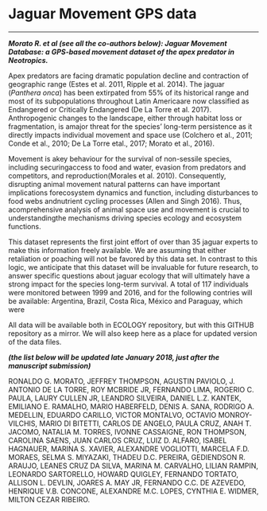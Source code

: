 # Jaguar Movement GPS data
--------------------------------------------------------
***Morato R. et al (see all the co-authors below): Jaguar Movement Database: a GPS-based movement dataset of the apex predator in Neotropics.***

Apex predators are facing dramatic population decline and contraction of geographic range (Estes et al. 2011, Ripple et al. 2014). The jaguar (*Panthera onca*) has been extirpated from 55% of its historical range and most of its subpopulations throughout Latin Americaare now classified as Endangered or Critically Endangered (De La Torre et al. 2017). Anthropogenic changes to the landscape, either through habitat loss or fragmentation, is amajor threat for the species’ long-term persistence as it directly impacts individual movement and space use (Colchero et al., 2011; Conde et al., 2010; De La Torre etal., 2017; Morato et al., 2016).

Movement is akey behaviour for the survival of non-sessile species, including securingaccess to food and water, evasion from predators and competitors, and reproduction(Morales et al. 2010). Consequently, disrupting animal movement natural patterns can have important implications forecosystem dynamics and function, including disturbances to food webs andnutrient cycling processes (Allen and Singh 2016). Thus, acomprehensive analysis of animal space use and movement is crucial to understandingthe mechanisms driving species ecology and ecosystem functions.

This dataset represents the first joint effort of over than 35 jaguar experts to make this information freely available. We are assuming that either retaliation or poaching will not be favored by this data set. In contrast to this logic, we anticipate that this dataset will be invaluable for future research, to answer specific questions about jaguar ecology that will ultimately have a strong impact for the species long-term survival. A total of 117 individuals were monitored between 1999 and 2016, and for the following contries will be available: Argentina, Brazil, Costa Rica, México and Paraguay, which were 

All data will be available both in ECOLOGY repository, but with this GITHUB repository as a mirror. We will also keep here as a place for updated version of the data files.

***(the list below will be updated late January 2018, just after the manuscript submission)***

RONALDO G. MORATO, JEFFREY THOMPSON, AGUSTIN PAVIOLO,  J. ANTONIO DE LA TORRE, ROY MCBRIDE JR, FERNANDO LIMA, ROGERIO C. PAULA, LAURY CULLEN JR, LEANDRO SILVEIRA, DANIEL L.Z. KANTEK, EMILIANO E. RAMALHO, MARIO HABERFELD, DENIS A. SANA, RODRIGO A. MEDELLIN, EDUARDO CARILLO, VICTOR MONTALVO, OCTAVIO MONROY-VILCHIS, MARIO DI BITETTI, CARLOS DE ANGELO, PAULA CRUZ, ANAH T. JACOMO, NATALIA M. TORRES, IVONNE CASSAIGNE, RON THOMPSON, CAROLINA SAENS, JUAN CARLOS CRUZ, LUIZ D. ALFARO, ISABEL HAGNAUER, MARINA S. XAVIER, ALEXANDRE VOGLIOTTI, MARCELA F.D. MORAES,  SELMA S. MIYAZAKI, THADEU D.C. PEREIRA, GEDIENDSON R. ARAUJO, LEANES CRUZ DA SILVA, MARINA M. CARVALHO, LILIAN RAMPIN, LEONARDO SARTORELLO, HOWARD QUIGLEY, FERNANDO TORTATO, ALLISON L. DEVLIN, JOARES A. MAY JR, FERNANDO C.C. DE AZEVEDO, HENRIQUE V.B. CONCONE, ALEXANDRE M.C. LOPES, CYNTHIA E. WIDMER, MILTON CEZAR RIBEIRO. 

